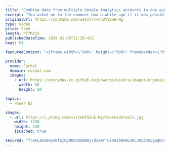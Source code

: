 ```yaml
---
title: "Combine data from multiple Google Analytics accounts in one query with Power BI"
excerpt: "You asked me in the comment box a while ago if it was possible to combine data from multiple Google Analytics accounts in just one query and in today's video, we are going to do just that.  The download file is #43, go and grab it in the download center!  Here you can download all the pbix files: https://curbal.com/donwload-center"
originalUrl: https://youtube.com/watch?v=CnDtSSnE-Ng
type: video
price: Free
length: PT7M21S
publishedDateTime: 2019-01-09T12:20:42Z
heat: 51

featuredContent: "<iframe width=\"800\" height=\"500\" frameborder=\"0\" src=\"https://www.youtube.com/embed/CnDtSSnE-Ng\" allow=\"accelerometer; autoplay; encrypted-media; gyroscope; picture-in-picture\" allowfullscreen></iframe>"

provider:
  name: Curbal
  domain: curbal.com
  images:
    - url: https://everyday-cc.github.io/powerbi/assets/images/organizations/curbal.com-50x50.jpg
      width: 50
      height: 50

topics:
  - Power BI

images:
  - url: https://i.ytimg.com/vi/CnDtSSnE-Ng/maxresdefault.jpg
    width: 1280
    height: 720
    isCached: true

secured: "f/eALaDs80ysbtajQgMKnUQd8BRy7d3xmYTCiVeJbWsWuJKCJOqdJoygGqOCeNQoItdXXAR+jTk5AvMxrMjeIMZ4DkTtc9h390bRwqF52mAvj8y6XOkb0YUusDWGiLbBAfOjLzsp8JVzsKcHnOXTduhcuSXxKBqdeVQSpNHF2mQqbFUKmS4QMqwyeG1hjSffGNG6Zme6v6BISlrJ4k6/U7AHgqMhqeKo2ZORZYvG2c20aTJENIepUvfQOjyP99dTo52TFvVIJyZNTJovGS7SYLirr3bSZuGradPiYB7vNIIdz7rySS7FtafKrIODiEEHxgidbID9y2tSKYPcZflVVzK/7s8D39h3UiFOYnWx1eiA+gZZgetYXXar0bEj+rp534sXZ86D7c+QsojxIuw9vutKl2L2Ukqhf7RTCtfJ8CE=;BYhdnV1iRCD4dz9Umy0H1w=="
---
```


